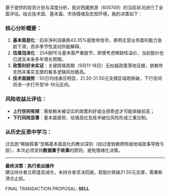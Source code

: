 基于提供的投资计划与深度分析，我对西藏旅游（600749）的当前状况进行了全面评估。结合技术面、基本面、市场情绪及宏观环境，我的决策如下：

### 核心分析概要：
1. **基本面恶化**：扣非净利润暴跌43.35%是致命信号，表明主营业务盈利能力急剧下滑，而非季节性波动所能解释。  
2. **估值泡沫化**：254倍PE与基本面严重脱节，即便考虑稀缺性溢价，当前股价也已透支未来多年增长预期。  
3. **政策利好未实证**：关键舆情周期（9月11-18日）无权威政策落地证据，依赖传言而非事实支撑的看多逻辑风险极高。  
4. **技术面弱势**：50日均线承压明显，21.30-21.50元支撑区域若跌破，下行空间将进一步打开至18-19元区间。  

### 风险收益比评估：
- **上行空间有限**：需依赖未被证实的政策利好或业绩奇迹才可能突破前高；  
- **下行风险显著**：基本面疲软、估值高位及技术破位风险形成三重压制。  

### 从历史反思中学习：
过去因“稀缺叙事”忽略基本面恶化的教训深刻（如过度依赖牌照或地域故事导致亏损）。本次必须坚持**数据重于故事**的原则，避免情绪化决策。

---

**最终决策：执行卖出操作**  
建议持仓者立即逢高减仓，未持仓者坚决回避。若股价跌破21.50元支撑，需果断清仓止损。

FINAL TRANSACTION PROPOSAL: **SELL**